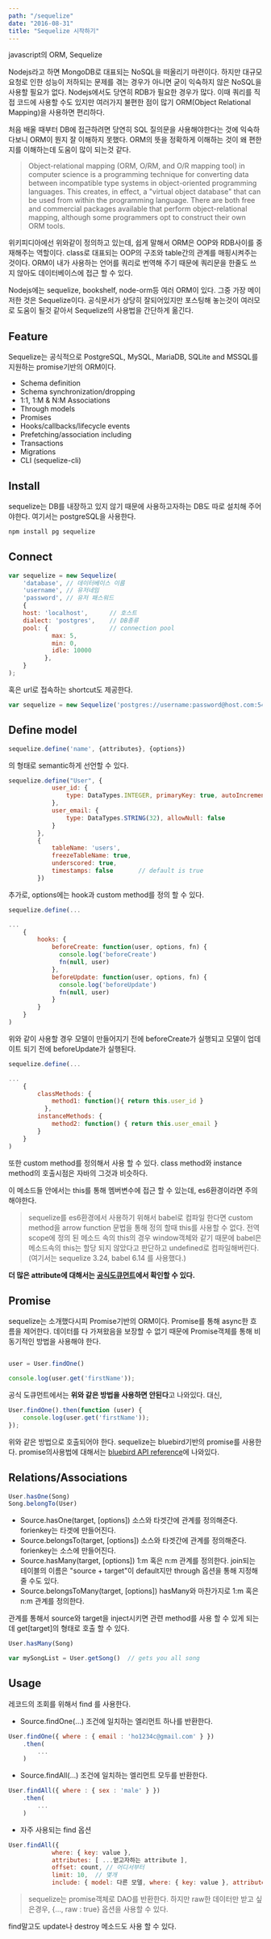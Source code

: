 ```yaml
---
path: "/sequelize"
date: "2016-08-31"
title: "Sequelize 시작하기"
---
```




javascript의 ORM, Sequelize
<!-- more --> 
<style>
img{ margin: 0 auto; display: block;}
</style>

Nodejs라고 하면 MongoDB로 대표되는 NoSQL을 떠올리기 마련이다. 하지만 대규모 요청로 인한 성능이 저하되는 문제를 겪는 경우가 아니면 굳이 익숙하지 않은 NoSQL을 사용할 필요가 없다. Nodejs에서도 당연히 RDB가 필요한 경우가 많다. 이때 쿼리를 직접 코드에 사용할 수도 있지만 여러가지 불편한 점이 많기 ORM(Object Relational Mapping)을 사용하면 편리하다.

처음 배울 때부터 DB에 접근하려면 당연히 SQL 질의문을 사용해야한다는 것에 익숙하다보니 ORM이 뭔지 잘 이해하지 못했다. ORM의 뜻을 정확하게 이해하는 것이 왜 편한지를 이해하는데 도움이 많이 되는것 같다.

>Object-relational mapping (ORM, O/RM, and O/R mapping tool) in computer science is a programming technique for converting data between incompatible type systems in object-oriented programming languages. This creates, in effect, a "virtual object database" that can be used from within the programming language. There are both free and commercial packages available that perform object-relational mapping, although some programmers opt to construct their own ORM tools.

위키피디아에선 위와같이 정의하고 있는데, 쉽게 말해서 ORM은 OOP와 RDB사이를 중재해주는 역할이다. class로 대표되는 OOP의 구조와 table간의 관계를 매핑시켜주는 것이다. ORM이 내가 사용하는 언어를 쿼리로 번역해 주기 때문에 쿼리문을 한줄도 쓰지 않아도 데이터베이스에 접근 할 수 있다.

Nodejs에는 sequelize, bookshelf, node-orm등 여러 ORM이 있다. 그중 가장 메이저한 것은 Sequelize이다. 공식문서가 상당히 잘되어있지만 포스팅해 놓는것이 여러모로 도움이 될것 같아서 Sequelize의 사용법을 간단하게 옮긴다.


## Feature

Sequelize는 공식적으로 PostgreSQL, MySQL, MariaDB, SQLite and MSSQL를 지원하는 promise기반의 ORM이다.

- Schema definition
- Schema synchronization/dropping
- 1:1, 1:M & N:M Associations
- Through models
- Promises
- Hooks/callbacks/lifecycle events
- Prefetching/association including
- Transactions
- Migrations
- CLI (sequelize-cli)

## Install

sequelize는 DB를 내장하고 있지 않기 때문에 사용하고자하는 DB도 따로 설치해 주어야한다. 여기서는 postgreSQL을 사용한다.

```sh
npm install pg sequelize
```

## Connect

```js
var sequelize = new Sequelize(
    'database', // 데이터베이스 이름
    'username', // 유저네임
    'password', // 유저 패스워드
    {
    host: 'localhost',      // 호스트
    dialect: 'postgres',    // DB종류
    pool: {                 // connection pool
            max: 5,
            min: 0,
            idle: 10000
          },
    }
);
```

혹은 url로 접속하는 shortcut도 제공한다.

```js
var sequelize = new Sequelize('postgres://username:password@host.com:5432/dbname');
```


## Define model

```js
sequelize.define('name', {attributes}, {options})
```

의 형태로 semantic하게 선언할 수 있다.


```js
sequelize.define("User", {
            user_id: {
                type: DataTypes.INTEGER, primaryKey: true, autoIncrement: true
            },
            user_email: {
                type: DataTypes.STRING(32), allowNull: false
            }
        },
        {
            tableName: 'users',
            freezeTableName: true,
            underscored: true,
            timestamps: false       // default is true
        })
```

추가로, options에는 hook과 custom method를 정의 할 수 있다.

```js
sequelize.define(...

...
    {
        hooks: {
            beforeCreate: function(user, options, fn) {
              console.log('beforeCreate')
              fn(null, user)
            },
            beforeUpdate: function(user, options, fn) {
              console.log('beforeUpdate')
              fn(null, user)
            }
        }
    }
)
```
위와 같이 사용할 경우 모델이 만들어지기 전에 beforeCreate가 실행되고 모델이 업데이트 되기 전에 beforeUpdate가 실행된다.

```js
sequelize.define(...

...
    {
        classMethods: {
            method1: function(){ return this.user_id }
          },
        instanceMethods: {
            method2: function() { return this.user_email }
        }
    }
)
```

또한 custom method를 정의해서 사용 할 수 있다. class method와 instance method의 호출시점은 자바의 그것과 비슷하다.

이 메소드들 안에서는 this를 통해 멤버변수에 접근 할 수 있는데, es6환경이라면 주의해야한다.

> sequelize를 es6환경에서 사용하기 위해서 babel로 컴파일 한다면 custom method을 arrow function 문법을 통해 정의 할때 this를 사용할 수 없다. 전역scope에 정의 된 메소드 속의 this의 경우 window객체와 같기 때문에 babel은 메소드속의 this는 할당 되지 않았다고 판단하고 undefined로 컴파일해버린다. (여기서는 sequelize 3.24, babel 6.14 를 사용했다.)

**더 많은 attribute에 대해서는
<a href="http://docs.sequelizejs.com/en/latest/docs/models-definition" target="_blank">공식도큐먼트</a>에서 확인할 수 있다.**



## Promise

sequelize는 소개했다시피 Promise기반의 ORM이다. Promise를 통해 async한 흐름을 제어한다. 데이터를 다 가져왔음을 보장할 수 없기 때문에 Promise객체를 통해 비동기적인 방법을 사용해야 한다.


```js

user = User.findOne()

console.log(user.get('firstName'));

```

공식 도큐먼트에서는 **위와 같은 방법을 사용하면 안된다**고 나와있다. 대신,

```js
User.findOne().then(function (user) {
    console.log(user.get('firstName'));
});
```

위와 같은 방법으로 호출되어야 한다. sequelize는 bluebird기반의 promise를 사용한다. promise의사용법에 대해서는
<a href="http://bluebirdjs.com/docs/api-reference.html" target="_black">bluebird API reference</a>에 나와있다.


## Relations/Associations

```js
User.hasOne(Song)
Song.belongTo(User)
```

- Source.hasOne(target, [options])
    소스와 타겟간에 관계를 정의해준다. forienkey는 타겟에 만들어진다.
- Source.belongsTo(target, [options])
    소스와 타겟간에 관계를 정의해준다. forienkey는 소스에 만들어진다.
- Source.hasMany(target, [options])
    1:m 혹은 n:m 관계를 정의한다. join되는 테이블의 이름은 "source + target"이 default지만 through 옵션을 통해 지정해 줄 수도 있다.
- Source.belongsToMany(target, [options])
    hasMany와 마찬가지로 1:m 혹은 n:m 관계를 정의한다.

관계를 통해서 source와 target을 inject시키면 관련 method를 사용 할 수 있게 되는데 get[target]의 형태로 호출 할 수 있다.

```js
User.hasMany(Song)

var mySongList = User.getSong()  // gets you all song
```

## Usage

레코드의 조회를 위해서 find 를 사용한다.

- Source.findOne(...)
    조건에 일치하는 엘리먼트 하나를 반환한다.

```js
User.findOne({ where : { email : 'ho1234c@gmail.com' } })
    .then(
        ...
    )
```

- Source.findAll(...)
    조건에 일치하는 엘리먼트 모두를 반환한다.

```js
User.findAll({ where : { sex : 'male' } })
    .then(
        ...
    )
```
- 자주 사용되는 find 옵션

```js
User.findAll({
            where: { key: value },
            attributes: [ ...얻고자하는 attribute ],
            offset: count, // 어디서부터
            limit: 10,  // 몇개
            include: { model: 다른 모델, where: { key: value }, attributes: [...] } // associate된 다른 모델을 포함시킴
```

> sequelize는 promise객체로 DAO를 반환한다. 하지만 raw한 데이터만 받고 싶은경우, {..., raw : true} 옵션을 사용할 수 있다.

find말고도 update나 destroy 메소드도 사용 할 수 있다.